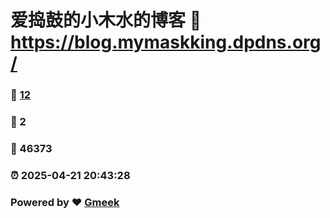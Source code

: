 # 爱捣鼓的小木水的博客 :link: https://blog.mymaskking.dpdns.org/ 
### :page_facing_up: [12](https://blog.mymaskking.dpdns.org//tag.html) 
### :speech_balloon: 2 
### :hibiscus: 46373 
### :alarm_clock: 2025-04-21 20:43:28 
### Powered by :heart: [Gmeek](https://github.com/Meekdai/Gmeek)
